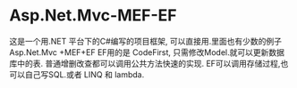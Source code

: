 # Asp.Net.Mvc-MEF-EF
这是一个用.NET 平台下的C#编写的项目框架, 可以直接用.里面也有少数的例子
Asp.Net.Mvc +MEF+EF
EF用的是 CodeFirst, 只需修改Model.就可以更新数据库中的表.
普通增删改查都可以调用公共方法快速的实现. EF可以调用存储过程,也可以自己写SQL.或者 LINQ 和 lambda.

